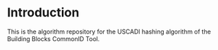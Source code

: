 # Introduction

This is the algorithm repository for the USCADI hashing algorithm of the Building Blocks CommonID Tool.